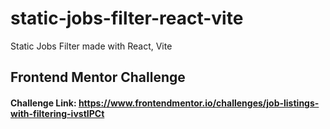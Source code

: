 # static-jobs-filter-react-vite
Static Jobs Filter made with React, Vite

## Frontend Mentor Challenge
#### Challenge Link: https://www.frontendmentor.io/challenges/job-listings-with-filtering-ivstIPCt
